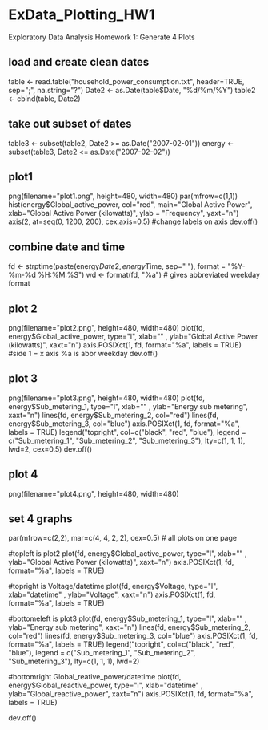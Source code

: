 # ExData_Plotting_HW1
Exploratory Data Analysis Homework 1: Generate 4 Plots

## load and create clean dates
table <- read.table("household_power_consumption.txt", header=TRUE, sep=";", na.string="?")
Date2 <- as.Date(table$Date, "%d/%m/%Y")
table2 <- cbind(table, Date2)

## take out subset of dates
table3 <- subset(table2, Date2 >= as.Date("2007-02-01"))
energy <- subset(table3, Date2 <= as.Date("2007-02-02"))

## plot1
png(filename="plot1.png", height=480, width=480)
par(mfrow=c(1,1))
hist(energy$Global_active_power, col="red", main="Global Active Power", xlab="Global Active Power (kilowatts)", ylab = "Frequency",     yaxt="n")
axis(2, at=seq(0, 1200, 200), cex.axis=0.5) #change labels on axis
dev.off()

## combine date and time
fd <- strptime(paste(energy$Date2, energy$Time, sep=" "), format = "%Y-%m-%d %H:%M:%S")
wd <- format(fd, "%a") # gives abbreviated weekday format

## plot 2
png(filename="plot2.png", height=480, width=480)
plot(fd, energy$Global_active_power, type="l", xlab="" , ylab="Global Active Power (kilowatts)", xaxt="n") 
axis.POSIXct(1, fd, format="%a", labels = TRUE) #side 1 = x axis %a is abbr weekday
dev.off()

## plot 3
png(filename="plot3.png", height=480, width=480)
plot(fd, energy$Sub_metering_1, type="l", xlab="" , ylab="Energy sub metering", xaxt="n")
lines(fd, energy$Sub_metering_2, col="red")
lines(fd, energy$Sub_metering_3, col="blue")
axis.POSIXct(1, fd, format="%a", labels = TRUE)
legend("topright", col=c("black", "red", "blue"), legend = c("Sub_metering_1", "Sub_metering_2", "Sub_metering_3"), lty=c(1, 1, 1), lwd=2, cex=0.5)
dev.off()

## plot 4
png(filename="plot4.png", height=480, width=480)

## set 4 graphs
par(mfrow=c(2,2), mar=c(4, 4, 2, 2), cex=0.5) # all plots on one page

#topleft is plot2
plot(fd, energy$Global_active_power, type="l", xlab="" , ylab="Global Active Power (kilowatts)", xaxt="n")
axis.POSIXct(1, fd, format="%a", labels = TRUE)

#topright is Voltage/datetime
plot(fd, energy$Voltage, type="l", xlab="datetime" , ylab="Voltage", xaxt="n")
axis.POSIXct(1, fd, format="%a", labels = TRUE)

#bottomeleft is plot3
plot(fd, energy$Sub_metering_1, type="l", xlab="" , ylab="Energy sub metering", xaxt="n")
lines(fd, energy$Sub_metering_2, col="red")
lines(fd, energy$Sub_metering_3, col="blue")
axis.POSIXct(1, fd, format="%a", labels = TRUE)
legend("topright", col=c("black", "red", "blue"), legend = c("Sub_metering_1", "Sub_metering_2", "Sub_metering_3"), lty=c(1, 1, 1), lwd=2)

#bottomright Global_reative_power/datetime
plot(fd, energy$Global_reactive_power, type="l", xlab="datetime" , ylab="Global_reactive_power", xaxt="n")
axis.POSIXct(1, fd, format="%a", labels = TRUE)

dev.off()
